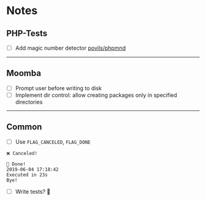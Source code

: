 # Notes

## PHP-Tests

- [ ] Add magic number detector [povils/phpmnd](https://github.com/povils/phpmnd)

---

## Moomba

- [ ] Prompt user before writing to disk
- [ ] Implement dir control: allow creating packages only in specified directories

---

## Common

- [ ] Use `FLAG_CANCELED`, `FLAG_DONE`

```text
❌ Canceled!

🏁 Done!
2019-06-04 17:18:42
Executed in 23s
Bye!
```

- [ ] Write tests? 🤦‍

